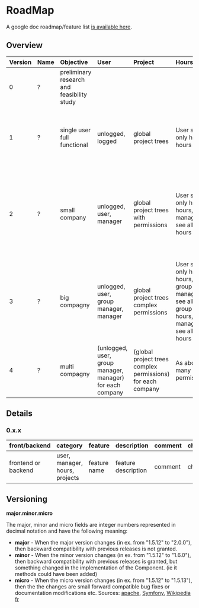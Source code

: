 <a href='Hidden comment: 
info to read:
http://en.wikipedia.org/wiki/Technology_roadmap
http://en.wikipedia.org/wiki/Software_release_life_cycle
http://en.wikipedia.org/wiki/Software_versioning
(fr) http://fr.wikipedia.org/wiki/Version_d%27un_logiciel
'></a>

# RoadMap #

A google doc roadmap/feature list [is available here](http://spreadsheets.google.com/pub?key=t8SEjJJ-Nc0JuDbL0_zJ7eQ&output=html).

## Overview ##
| **Version** | **Name** | **Objective** | **User** | **Project** | **Hours/Entry** | **Details** |
|:------------|:---------|:--------------|:---------|:------------|:----------------|:------------|
| 0 | ? |  preliminary research and feasibility study | 	 | 	 | 	 | Discuss and choose well |
| 1 | ? | single user full functional| unlogged, logged | 	global project trees | User see only his hours | User can register, log, enter hour, manage global tree, export hours |
| 2 | ? | small company| unlogged, user, manager | global project trees with permissions | 	User see only his hours, manager see all hours | As above, plus manager permissions (who can edit what), manager can see user's hours, Money aspect  |
| 3 | ? | big compagny| unlogged, user, group manager, manager | 	global project trees complex permissions | User see only his hours, group manager see all group hours, manager see all hours | As above, plus fine manager permissions (group), manager can see group user's hours |
| 4 | ? | multi compagny| (unlogged, user, group manager, manager) for each company	 | (global project trees complex permissions) for each company	 | As above, many permissions | As above, more company, multi domain, etc... |


## Details ##
### 0.x.x ###
| **front/backend** | **category** | **feature** | **description** | **comment** | **check** |
|:------------------|:-------------|:------------|:----------------|:------------|:----------|
| frontend or backend | user, manager, hours, projects | feature name | feature description | comment | check |

<a href='Hidden comment: 
copy for a new line:
|| frontend or backend || user, manager, hours, projects || feature name || feature description || comment || check ||
'></a>


## Versioning ##
**major**.**minor**.**micro**

The major, minor and micro fields are integer numbers represented in decimal notation and have the following meaning:
  * **major** - When the major version changes (in ex. from "1.5.12" to "2.0.0"), then backward compatibility with previous releases is not granted.
  * **minor** - When the minor version changes (in ex. from "1.5.12" to "1.6.0"), then backward compatibility with previous releases is granted, but something changed in the implementation of the Component. (ie it methods could have been added)
  * **micro** - When the micro version changes (in ex. from "1.5.12" to "1.5.13"), then the the changes are small forward compatible bug fixes or documentation modifications etc.
Sources: [apache](http://excalibur.apache.org/apidocs/org/apache/avalon/framework/Version.html), [Symfony](http://trac.symfony-project.org/wiki/HowToContributeToSymfony#Officialreleases), [Wikipedia fr](http://fr.wikipedia.org/wiki/Version_d%27un_logiciel#Forme_g.C3.A9n.C3.A9rale)